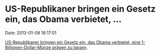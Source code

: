 US-Republikaner bringen ein Gesetz ein, das Obama verbietet, \...
=================================================================

Date: 2013-01-08 18:17:01

[US-Republikaner bringen ein Gesetz ein, das Obama verbietet, eine
1-Billionen-Dollar-Münze prägen zu
lassen](http://www.politico.com/story/2013/01/gop-pols-bill-bans-minting-1t-coin-85859.html?hp=r11).
